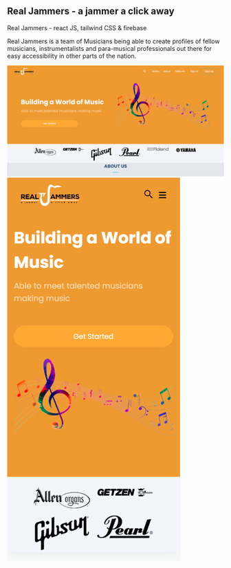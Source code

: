 ## Real Jammers - a jammer a click away

Real Jammers - react JS, tailwind CSS &amp; firebase

Real Jammers is a team of Musicians being able to create profiles of fellow musicians, instrumentalists and para-musical professionals out there for easy accessibility in other parts of the nation.

![landing-pc!](Capture1.PNG)
![landing-mobile!](Capture2.PNG)
